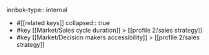 innbok-type:: internal
- #[[related keys]]
collapsed:: true
- #key [[Market/Sales cycle duration]] > [[profile 2/sales strategy]]
- #key [[Market/Decision makers accessibility]] > [[profile 2/sales strategy]]




